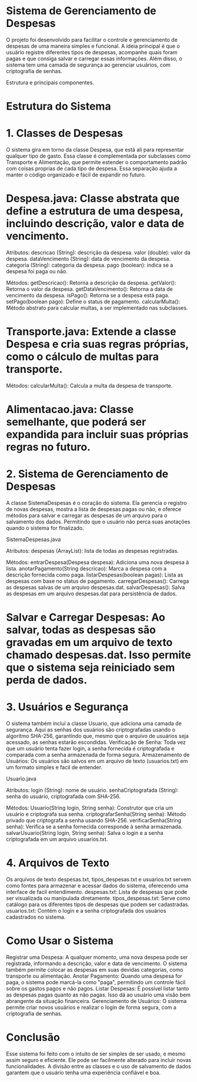 # Sistema de Gerenciamento de Despesas
   O projeto foi desenvolvido para facilitar o controle e gerenciamento de despesas de uma maneira simples e funcional. A ideia principal é que o usuário registre diferentes tipos de despesas, acompanhe quais foram pagas e que consiga salvar e carregar essas informações. Além disso, o sistema tem uma camada de segurança ao gerenciar usuários, com criptografia de senhas. 

Estrutura e principais componentes.

# Estrutura do Sistema

# 1. Classes de Despesas
   O sistema gira em torno da classe Despesa, que está ali para representar qualquer tipo de gasto. Essa classe é complementada por subclasses como Transporte e Alimentação, que permite estender o comportamento padrão com coisas proprias de cada tipo de despesa. Essa separação ajuda a manter o código organizado e fácil de expandir no futuro.

# Despesa.java: Classe abstrata que define a estrutura de uma despesa, incluindo descrição, valor e data de vencimento.

Atributos:
descricao (String): descrição da despesa.
valor (double): valor da despesa.
dataVencimento (String): data de vencimento da despesa.
categoria (String): categoria da despesa.
pago (boolean): indica se a despesa foi paga ou não.

Métodos:
getDescricao(): Retorna a descrição da despesa.
getValor(): Retorna o valor da despesa.
getDataVencimento(): Retorna a data de vencimento da despesa.
isPago(): Retorna se a despesa está paga.
setPago(boolean pago): Define o status de pagamento.
calcularMulta(): Método abstrato para calcular multas, a ser implementado nas subclasses.

# Transporte.java: Extende a classe Despesa e cria suas regras próprias, como o cálculo de multas para transporte.

Métodos:
calcularMulta(): Calcula a multa da despesa de transporte.

# Alimentacao.java: Classe semelhante, que poderá ser expandida para incluir suas próprias regras no futuro.

# 2. Sistema de Gerenciamento de Despesas
   A classe SistemaDespesas é o coração do sistema. Ela gerencia o registro de novas despesas, mostra a lista de despesas pagas ou não, e oferece métodos para salvar e carregar as despesas de um arquivo para o salvamento dos dados. Permitindo que o usuário não perca suas anotações quando o sistema for finalizado.

SistemaDespesas.java

Atributos:
despesas (ArrayList<Despesa>): lista de todas as despesas registradas.

Métodos:
entrarDespesa(Despesa despesa): Adiciona uma nova despesa à lista.
anotarPagamento(String descricao): Marca a despesa com a descrição fornecida como paga.
listarDespesas(boolean pagas): Lista as despesas com base no status de pagamento.
carregarDespesas(): Carrega as despesas salvas de um arquivo despesas.dat.
salvarDespesas(): Salva as despesas em um arquivo despesas.dat para persistência de dados.

# Salvar e Carregar Despesas: Ao salvar, todas as despesas são gravadas em um arquivo de texto chamado despesas.dat. Isso permite que o sistema seja reiniciado sem perda de dados.

# 3. Usuários e Segurança
   O sistema também inclui a classe Usuario, que adiciona uma camada de segurança. Aqui as senhas dos usuários são criptografadas usando o algoritmo SHA-256, garantindo que, mesmo que o arquivo de usuários seja acessado, as senhas estarão escondidas.
Verificação de Senha: Toda vez que um usuário tenta fazer login, a senha fornecida é criptografada e comparada com a senha armazenada de forma segura.
Armazenamento de Usuários: Os usuários são salvos em um arquivo de texto (usuarios.txt) em um formato simples e facil de entender.

Usuario.java

Atributos:
login (String): nome de usuário.
senhaCriptografada (String): senha do usuário, criptografada com SHA-256.

Métodos:
Usuario(String login, String senha): Construtor que cria um usuário e criptografa sua senha.
criptografarSenha(String senha): Método privado que criptografa a senha usando SHA-256.
verificarSenha(String senha): Verifica se a senha fornecida corresponde à senha armazenada.
salvarUsuario(String login, String senha): Salva o login e a senha criptografada em um arquivo usuarios.txt.

# 4. Arquivos de Texto
Os arquivos de texto despesas.txt, tipos_despesas.txt e usuarios.txt servem como fontes para armazenar e acessar dados do sistema, oferecendo uma interface de facil entendimento.
despesas.txt: Lista de despesas que pode ser visualizada ou manipulada diretamente.
tipos_despesas.txt: Serve como catálogo para os diferentes tipos de despesas que podem ser cadastradas.
usuarios.txt: Contém o login e a senha criptografada dos usuários cadastrados no sistema.

# Como Usar o Sistema
Registrar uma Despesa: A qualquer momento, uma nova despesa pode ser registrada, informando a descrição, valor e data de vencimento. O sistema também permite colocar as despesas em suas devidas categorias, como transporte ou alimentação.
Anotar Pagamento: Quando uma despesa for paga, o sistema pode marcá-la como "paga", permitindo um controle fácil sobre os gastos pagos e não pagos.
Listar Despesas: É possível listar tanto as despesas pagas quanto as não pagas. Isso dá ao usuário uma visão bem abrangente da situação financeira.
Gerenciamento de Usuários: O sistema permite criar novos usuários e realizar o login de forma segura, com a criptografia de senhas.

# Conclusão
   Esse sistema foi feito com o intuito de ser simples de ser usado, e mesmo assim seguro e eficiente. Ele pode ser facilmente alterado para incluir novas funcionalidades. A divisão entre as classes e o uso de salvamento de dados garantem que o usuário tenha uma experiência confiável e boa.
